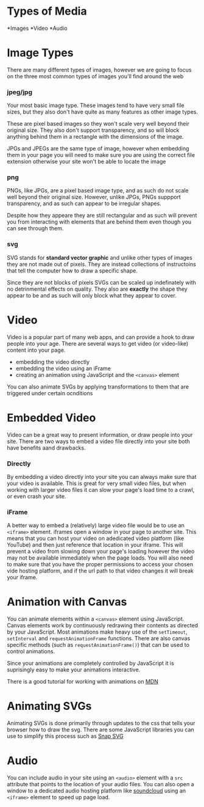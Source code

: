 # Types of Media

*Images
*Video
*Audio

# Image Types

There are many different types of images, however we are going to focus on the three most common types of images you'll find around the web

### jpeg/jpg

Your most basic image type. These images tend to have very small file sizes, but they also don't have quite as many features as other image types.

These are pixel based images so they won't scale very well beyond their original size. They also don't support transparency, and so will block anything behind them in a rectangle with the dimensions of the image.

JPGs and JPEGs are the same type of image, however when embedding them in your page you will need to make sure you are using the correct file extension otherwise your site won't be able to locate the image

### png

PNGs, like JPGs, are a pixel based image type, and as such do not scale well beyond their original size. However, unlike JPGs, PNGs suppport transparency, and as such can appear to be irregular shapes.

Despite how they appeare they are still rectangular and as such will prevent you from interacting with elements that are behind them even though you can see through them.

### svg

SVG stands for **standard vector graphic** and unlike other types of images they are not made out of pixels.  They are instead collections of instructoins that tell the computer how to draw a specific shape.

Since they are not blocks of pixels SVGs can be scaled up indefinately with no detrinmental effects on quality. They also are **exactly** the shape they appear to be and as such will only block what they appear to cover.

# Video

Video is a popular part of many web apps, and can provide a hook to draw people into your age. There are several ways to get video (or video-like) content into your page.

* embedding the video directly
* embedding the video using an iFrame
* creating an animation using JavaScript and the `<canvas>` element

You can also animate SVGs by applying transformations to them that are triggered under certain ocnditions

# Embedded Video

Video can be a great way to present information, or draw people into your site. There are two ways to embed a video file directly into your site both have benefits aand drawbacks.

### Directly

By embedding a video directly into your site you can always make sure that your video is available. This is great for very small video files, but when working with larger video files it can slow your page's load time to a crawl, or even crash your site.

### iFrame

A better way to embed a (relatively) large video file would be to use an `<iframe>` element.  iframes open a window in your page to another site.  This means that you can host your video on adedicated video platform (like YouTube) and then just reference that location in your iframe.  This will prevent a video from slowing down your page's loading however the video may not be available immediately when the page loads.  You will also need to make sure that you have the proper permissions to access your chosen vide hosting platform, and if the url path to that video changes it will break your iframe.

# Animation with Canvas

You can animate elements within a `<canvas>` element using JavaScript.  Canvas elements work by continuously redrawing their contents as directed by your JavaScript.  Most animations make heavy use of the `setTimeout`, `setInterval` and `requestAnimationFrame` functions. There are also canvas specific methods (such as `requestAnimationFrame()`) that can be used to control animations.

Since your animations are completely controlled by JavaScript it is suprisingly easy to make your animations interactive.

There is a good tutorial for working with animations on [MDN](https://developer.mozilla.org/en-US/docs/Web/API/Canvas_API/Tutorial/Basic_animations)

# Animating SVGs

Animating SVGs is done primarily through updates to the css that tells your browser how to draw the svg.  There are some JavaScript libraries you can use to simplify this process such as [Snap SVG](http://snapsvg.io/)

# Audio

You can include audio in your site using an `<audio>` element with a `src` attribute that points to the location of your audio files.  You can also open a window to a dedicated audio hosting platform like [soundcloud](https://soundcloud.com/) using an `<iframe>` element to speed up page load.
